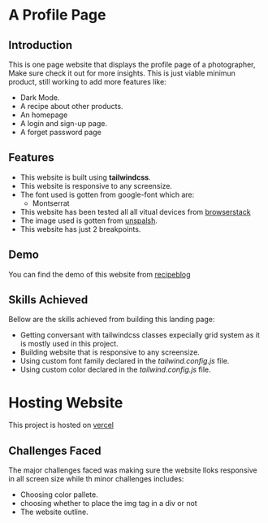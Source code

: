 # A Profile Page

## Introduction

This is one page website that displays the profile page of a photographer, Make sure check it out for more insights.
This is just viable minimun product, still working to add more features like:

* Dark Mode.
* A recipe about other products.
* An homepage
* A login and sign-up page.
* A forget password page

## Features

* This website is built using **tailwindcss**.
* This website is responsive to any screensize.
* The font used is gotten from google-font which are:
  * Montserrat
* This website has been tested all all vitual devices from [browserstack](www.browserstack.com)
* The image used is gotten from [unspalsh](www.unsplash.com).
* This website has just 2 breakpoints.

## Demo

You can find the demo of this website from [recipeblog](https://skillpage.vercel.app)

## Skills Achieved

Bellow are the skills achieved from building this landing page:

* Getting conversant with tailwindcss classes expecially grid system as it is mostly used in this project.
* Building website that is responsive to any screensize.
* Using custom font family declared in the *tailwind.config.js* file.
* Using custom color declared in the *tailwind.config.js* file.

# Hosting Website

This project is hosted on [vercel](www.vercel.com)

## Challenges Faced

The major challenges faced was making sure the website lloks responsive in all screen size while th minor challenges includes:

* Choosing color pallete.
* choosing whether to place the img tag in a div or not
* The website outline.
